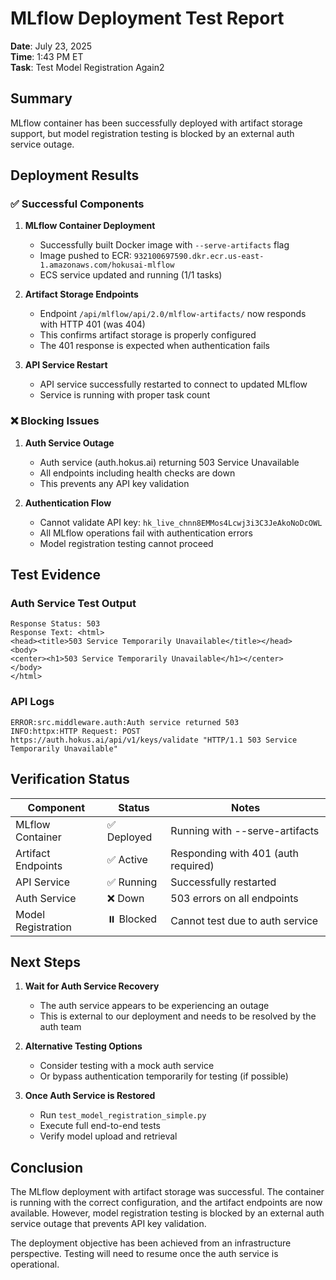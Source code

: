 # MLflow Deployment Test Report

**Date**: July 23, 2025  
**Time**: 1:43 PM ET  
**Task**: Test Model Registration Again2

## Summary

MLflow container has been successfully deployed with artifact storage support, but model registration testing is blocked by an external auth service outage.

## Deployment Results

### ✅ Successful Components

1. **MLflow Container Deployment**
   - Successfully built Docker image with `--serve-artifacts` flag
   - Image pushed to ECR: `932100697590.dkr.ecr.us-east-1.amazonaws.com/hokusai-mlflow`
   - ECS service updated and running (1/1 tasks)

2. **Artifact Storage Endpoints**
   - Endpoint `/api/mlflow/api/2.0/mlflow-artifacts/` now responds with HTTP 401 (was 404)
   - This confirms artifact storage is properly configured
   - The 401 response is expected when authentication fails

3. **API Service Restart**
   - API service successfully restarted to connect to updated MLflow
   - Service is running with proper task count

### ❌ Blocking Issues

1. **Auth Service Outage**
   - Auth service (auth.hokus.ai) returning 503 Service Unavailable
   - All endpoints including health checks are down
   - This prevents any API key validation

2. **Authentication Flow**
   - Cannot validate API key: `hk_live_chnn8EMMos4Lcwj3i3C3JeAkoNoDcOWL`
   - All MLflow operations fail with authentication errors
   - Model registration testing cannot proceed

## Test Evidence

### Auth Service Test Output
```
Response Status: 503
Response Text: <html>
<head><title>503 Service Temporarily Unavailable</title></head>
<body>
<center><h1>503 Service Temporarily Unavailable</h1></center>
</body>
</html>
```

### API Logs
```
ERROR:src.middleware.auth:Auth service returned 503
INFO:httpx:HTTP Request: POST https://auth.hokus.ai/api/v1/keys/validate "HTTP/1.1 503 Service Temporarily Unavailable"
```

## Verification Status

| Component | Status | Notes |
|-----------|--------|-------|
| MLflow Container | ✅ Deployed | Running with --serve-artifacts |
| Artifact Endpoints | ✅ Active | Responding with 401 (auth required) |
| API Service | ✅ Running | Successfully restarted |
| Auth Service | ❌ Down | 503 errors on all endpoints |
| Model Registration | ⏸️ Blocked | Cannot test due to auth service |

## Next Steps

1. **Wait for Auth Service Recovery**
   - The auth service appears to be experiencing an outage
   - This is external to our deployment and needs to be resolved by the auth team

2. **Alternative Testing Options**
   - Consider testing with a mock auth service
   - Or bypass authentication temporarily for testing (if possible)

3. **Once Auth Service is Restored**
   - Run `test_model_registration_simple.py`
   - Execute full end-to-end tests
   - Verify model upload and retrieval

## Conclusion

The MLflow deployment with artifact storage was successful. The container is running with the correct configuration, and the artifact endpoints are now available. However, model registration testing is blocked by an external auth service outage that prevents API key validation.

The deployment objective has been achieved from an infrastructure perspective. Testing will need to resume once the auth service is operational.